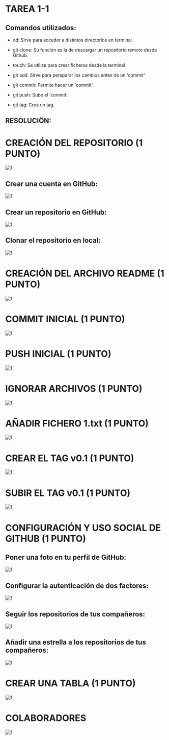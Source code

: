 # TAREA 1-1

## Comandos utilizados:

- cd: Sirve para acceder a distintos directorios en terminal.

- git clone: Su función es la de descargar un repositorio remoto desde Github.

- touch: Se utiliza para crear ficheros desde la terminal

- git add: Sirve para peraparar los cambios antes de un 'commit'

- git commit: Permite hacer un 'commit'.

- git push: Sube el 'commit'.

- git tag: Crea un tag.

## RESOLUCIÖN:

# CREACIÓN DEL REPOSITORIO (1 PUNTO)

![1](https://github.com/Angel170605/DPL_A_Angel/blob/main/IMGS/tarea1_1/1.png)

## Crear una cuenta en GitHub:

![1](https://github.com/Angel170605/DPL_A_Angel/blob/main/IMGS/tarea1_1/2.png)

## Crear un repositorio en GitHub:

![1](https://github.com/Angel170605/DPL_A_Angel/blob/main/IMGS/tarea1_1/3.png)

## Clonar el repositorio en local:

![1](https://github.com/Angel170605/DPL_A_Angel/blob/main/IMGS/tarea1_1/4.png)

# CREACIÓN DEL ARCHIVO README (1 PUNTO)

![1](https://github.com/Angel170605/DPL_A_Angel/blob/main/IMGS/tarea1_1/5.png)

# COMMIT INICIAL (1 PUNTO)

![1](https://github.com/Angel170605/DPL_A_Angel/blob/main/IMGS/tarea1_1/6.png)

# PUSH INICIAL (1 PUNTO)

![1](https://github.com/Angel170605/DPL_A_Angel/blob/main/IMGS/tarea1_1/7.png)

# IGNORAR ARCHIVOS (1 PUNTO)

![1](https://github.com/Angel170605/DPL_A_Angel/blob/main/IMGS/tarea1_1/8.png)

# AÑADIR FICHERO 1.txt (1 PUNTO)

![1](https://github.com/Angel170605/DPL_A_Angel/blob/main/IMGS/tarea1_1/9.png)

# CREAR EL TAG v0.1 (1 PUNTO)

![1](https://github.com/Angel170605/DPL_A_Angel/blob/main/IMGS/tarea1_1/10.png)

# SUBIR EL TAG v0.1 (1 PUNTO)

![1](https://github.com/Angel170605/DPL_A_Angel/blob/main/IMGS/tarea1_1/11.png)

# CONFIGURACIÓN Y USO SOCIAL DE GITHUB (1 PUNTO)

## Poner una foto en tu perfil de GitHub:

![1](https://github.com/Angel170605/DPL_A_Angel/blob/main/IMGS/tarea1_1/12.png)

## Configurar la autenticación de dos factores:

![1](https://github.com/Angel170605/DPL_A_Angel/blob/main/IMGS/tarea1_1/13.png)

## Seguir los repositorios de tus compañeros:

![1](https://github.com/Angel170605/DPL_A_Angel/blob/main/IMGS/tarea1_1/14.png)

## Añadir una estrella a los repositorios de tus compañeros:

![1](https://github.com/Angel170605/DPL_A_Angel/blob/main/IMGS/tarea1_1/15.png)

# CREAR UNA TABLA (1 PUNTO)

![1](https://github.com/Angel170605/DPL_A_Angel/blob/main/IMGS/tarea1_1/16.png)

# COLABORADORES

![1](https://github.com/Angel170605/DPL_A_Angel/blob/main/IMGS/tarea1_1/17.png)
